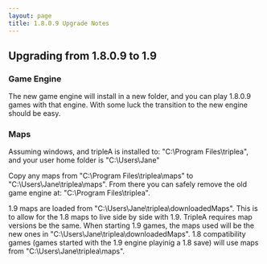 ```yaml
---
layout: page
title: 1.8.0.9 Upgrade Notes
---
```


## Upgrading from 1.8.0.9 to 1.9


### Game Engine
The new game engine will install in a new folder, and you can play 1.8.0.9 games with that engine. With some luck the transition to the new engine should be easy.


### Maps
Assuming windows, and tripleA is installed to: "C:\Program Files\triplea", and your user home folder is "C:\Users\Jane"

Copy any maps from "C:\Program Files\triplea\maps" to "C:\Users\Jane\triplea\maps". From there you can safely remove the old game engine at: "C:\Program Files\triplea\".

1.9 maps are loaded from "C:\Users\Jane\triplea\downloadedMaps". This is to allow for the 1.8 maps to live side by side with 1.9. TripleA requires map versions be the same. When starting 1.9 games, the maps used will be the new ones in "C:\Users\Jane\triplea\downloadedMaps". 1.8 compatibility games (games started with the 1.9 engine playinig a 1.8 save) will use maps from "C:\Users\Jane\triplea\maps".

 
